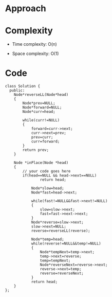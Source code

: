 # Approach
<!-- Describe your approach to solving the problem. -->

# Complexity
- Time complexity: O(n)
<!-- Add your time complexity here, e.g. $$O(n)$$ -->

- Space complexity: O(1)
<!-- Add your space complexity here, e.g. $$O(n)$$ -->

# Code
```
class Solution {
  public:
    Node*reverseLL(Node*head)
    {
        Node*prev=NULL;
        Node*forward=NULL;
        Node*curr=head;
            
        while(curr!=NULL)
        {
            forward=curr->next;
            curr->next=prev;
            prev=curr;
            curr=forward;
        }
        return prev;
    }
    
    Node *inPlace(Node *head)
    {
        // your code goes here
        if(head==NULL && head->next==NULL)
                return head;
            
            Node*slow=head;
            Node*fast=head->next;
            
            while(fast!=NULL&&fast->next!=NULL)
            {
                slow=slow->next;
                fast=fast->next->next;
            }
            Node*reverse=slow->next;
            slow->next=NULL;
            reverse=reverseLL(reverse);
            
            Node*temp=head;
            while(reverse!=NULL&&temp!=NULL)
            {
                Node*tempNext=temp->next;
                temp->next=reverse;
                temp=tempNext;
                Node*reverseNext=reverse->next;
                reverse->next=temp;
                reverse=reverseNext;
            }
            return head;
    }
};
```
